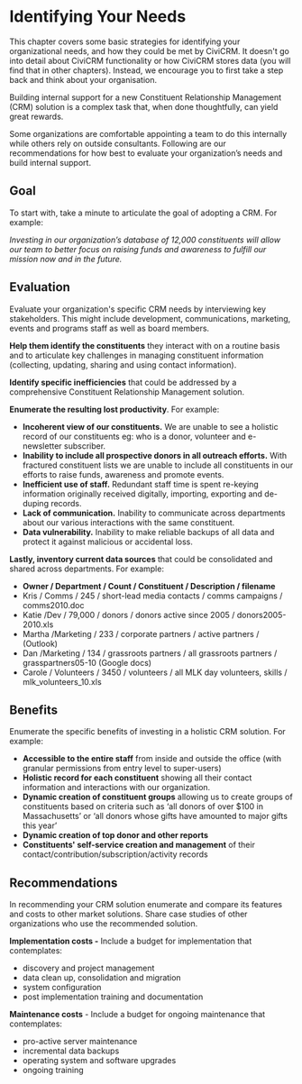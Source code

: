# Identifying Your Needs

This chapter covers some basic strategies for identifying your
organizational needs, and how they could be met by CiviCRM. It doesn't
go into detail about CiviCRM functionality or how CiviCRM stores data
(you will find that in other chapters). Instead, we encourage you to
first take a step back and think about your organisation.

Building internal support for a new Constituent Relationship Management
(CRM) solution is a complex task that, when done thoughtfully, can yield
great rewards.

Some organizations are comfortable appointing a team to do this
internally while others rely on outside consultants. Following are our
recommendations for how best to evaluate your organization’s needs and
build internal support.

## Goal

To start with, take a minute to articulate the goal of adopting a CRM.
For example:

*Investing in our organization’s database of 12,000 constituents will
allow our team to better focus on raising funds and awareness to fulfill
our mission now and in the future.*

## Evaluation

Evaluate your organization's specific CRM needs by interviewing key
stakeholders. This might include development, communications, marketing,
events and programs staff as well as board members.

**Help them identify the constituents** they interact with on a routine
basis and to articulate key challenges in managing constituent
information (collecting, updating, sharing and using contact
information).

**Identify specific inefficiencies** that could be addressed by a
comprehensive Constituent Relationship Management solution.

**Enumerate the resulting lost productivity**. For example:

-   **Incoherent view of our constituents.** We are unable to see a
    holistic record of our constituents eg: who is a donor, volunteer
    and e-newsletter subscriber.
-   **Inability to include all prospective donors in all outreach
    efforts.** With fractured constituent lists we are unable to include
    all constituents in our efforts to raise funds, awareness and
    promote events.
-   **Inefficient use of staff.** Redundant staff time is spent re-keying
    information originally received digitally, importing, exporting and
    de-duping records.
-   **Lack of communication.** Inability to communicate across
    departments about our various interactions with the same
    constituent.
-   **Data vulnerability.** Inability to make reliable backups of all
    data and protect it against malicious or accidental loss.


**Lastly, inventory current data sources** that could be consolidated
and shared across departments. For example:

-   **Owner / Department / Count / Constituent / Description /
    filename**
-   Kris / Comms / 245 / short-lead media contacts / comms campaigns /
    comms2010.doc
-   Katie /Dev / 79,000 / donors / donors active since 2005 /
    donors2005-2010.xls
-   Martha /Marketing / 233 / corporate partners / active partners /
    (Outlook)
-   Dan /Marketing / 134 / grassroots partners / all grassroots partners
    / grasspartners05-10 (Google docs)
-   Carole / Volunteers / 3450 / volunteers / all MLK day volunteers,
    skills / mlk_volunteers_10.xls

## Benefits

Enumerate the specific benefits of investing in a holistic CRM solution.
For example:

-   **Accessible to the entire staff** from inside and outside the
    office (with granular permissions from entry level to super-users)
-   **Holistic record for each constituent** showing all their contact
    information and interactions with our organization.
-   **Dynamic creation of constituent groups** allowing us to create
    groups of constituents based on criteria such as ‘all donors of over
    $100 in Massachusetts’ or ‘all donors whose gifts have amounted to
    major gifts this year’
-   **Dynamic creation of top donor and other reports**
-   **Constituents' self-service creation and management** of their
    contact/contribution/subscription/activity records

## Recommendations

In recommending your CRM solution enumerate and compare its features and
costs to other market solutions. Share case studies of other
organizations who use the recommended solution.

**Implementation costs -** Include a budget for implementation that
contemplates:

-   discovery and project management
-   data clean up, consolidation and migration
-   system configuration
-   post implementation training and documentation

**Maintenance costs** - Include a budget for ongoing maintenance that
contemplates:

-   pro-active server maintenance
-   incremental data backups
-   operating system and software upgrades
-   ongoing training


